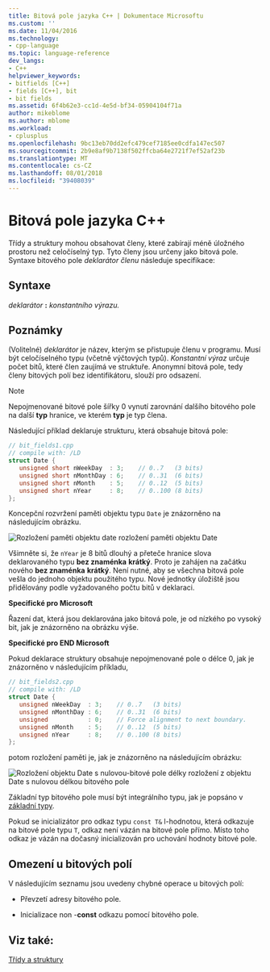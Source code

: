 ```yaml
---
title: Bitová pole jazyka C++ | Dokumentace Microsoftu
ms.custom: ''
ms.date: 11/04/2016
ms.technology:
- cpp-language
ms.topic: language-reference
dev_langs:
- C++
helpviewer_keywords:
- bitfields [C++]
- fields [C++], bit
- bit fields
ms.assetid: 6f4b62e3-cc1d-4e5d-bf34-05904104f71a
author: mikeblome
ms.author: mblome
ms.workload:
- cplusplus
ms.openlocfilehash: 9bc13eb70dd2efc479cef7185ee0cdfa147ec507
ms.sourcegitcommit: 2b9e8af9b7138f502ffcba64e2721f7ef52af23b
ms.translationtype: MT
ms.contentlocale: cs-CZ
ms.lasthandoff: 08/01/2018
ms.locfileid: "39408039"
---
```

# <a name="c-bit-fields"></a>Bitová pole jazyka C++

Třídy a struktury mohou obsahovat členy, které zabírají méně úložného prostoru než celočíselný typ. Tyto členy jsou určeny jako bitová pole. Syntaxe bitového pole *deklarátor členu* následuje specifikace:

## <a name="syntax"></a>Syntaxe

*deklarátor* **:** *konstantního výrazu.*

## <a name="remarks"></a>Poznámky

(Volitelné) *deklarátor* je název, kterým se přistupuje členu v programu. Musí být celočíselného typu (včetně výčtových typů). *Konstantní výraz* určuje počet bitů, které člen zaujímá ve struktuře. Anonymní bitová pole, tedy členy bitových polí bez identifikátoru, slouží pro odsazení.

> [!NOTE]
> Nepojmenované bitové pole šířky 0 vynutí zarovnání dalšího bitového pole na další **typ** hranice, ve kterém **typ** je typ člena.

 Následující příklad deklaruje strukturu, která obsahuje bitová pole:

```cpp
// bit_fields1.cpp
// compile with: /LD
struct Date {
   unsigned short nWeekDay  : 3;    // 0..7   (3 bits)
   unsigned short nMonthDay : 6;    // 0..31  (6 bits)
   unsigned short nMonth    : 5;    // 0..12  (5 bits)
   unsigned short nYear     : 8;    // 0..100 (8 bits)
};
```

Koncepční rozvržení paměti objektu typu `Date` je znázorněno na následujícím obrázku.

![Rozložení paměti objektu date](../cpp/media/vc38uq1.png "vc38UQ1") rozložení paměti objektu Date

Všimněte si, že `nYear` je 8 bitů dlouhý a přeteče hranice slova deklarovaného typu **bez znaménka** **krátký**. Proto je zahájen na začátku nového **bez znaménka** **krátký**. Není nutné, aby se všechna bitová pole vešla do jednoho objektu použitého typu. Nové jednotky úložiště jsou přidělovány podle vyžadovaného počtu bitů v deklaraci.

**Specifické pro Microsoft**

Řazení dat, která jsou deklarována jako bitová pole, je od nízkého po vysoký bit, jak je znázorněno na obrázku výše.

**Specifické pro END Microsoft**

Pokud deklarace struktury obsahuje nepojmenované pole o délce 0, jak je znázorněno v následujícím příkladu,

```cpp
// bit_fields2.cpp
// compile with: /LD
struct Date {
   unsigned nWeekDay  : 3;    // 0..7   (3 bits)
   unsigned nMonthDay : 6;    // 0..31  (6 bits)
   unsigned           : 0;    // Force alignment to next boundary.
   unsigned nMonth    : 5;    // 0..12  (5 bits)
   unsigned nYear     : 8;    // 0..100 (8 bits)
};
```

potom rozložení paměti je, jak je znázorněno na následujícím obrázku:

![Rozložení objektu Date s nulovou&#45;bitové pole délky](../cpp/media/vc38uq2.png "vc38UQ2") rozložení z objektu Date s nulovou délkou bitového pole

Základní typ bitového pole musí být integrálního typu, jak je popsáno v [základní typy](../cpp/fundamental-types-cpp.md).

Pokud se inicializátor pro odkaz typu `const T&` l-hodnotou, která odkazuje na bitové pole typu `T`, odkaz není vázán na bitové pole přímo. Místo toho odkaz je vázán na dočasný inicializován pro uchování hodnoty bitové pole.

## <a name="restrictions-on-bit-fields"></a>Omezení u bitových polí

V následujícím seznamu jsou uvedeny chybné operace u bitových polí:

- Převzetí adresy bitového pole.

- Inicializace non -**const** odkazu pomocí bitového pole.

## <a name="see-also"></a>Viz také:
 [Třídy a struktury](../cpp/classes-and-structs-cpp.md)